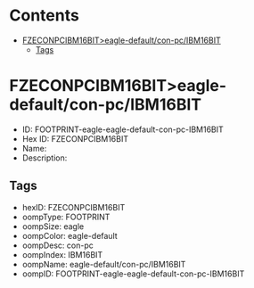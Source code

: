 



Contents
========

* [FZECONPCIBM16BIT>eagle-default/con-pc/IBM16BIT](#fzeconpcibm16biteagle-defaultcon-pcibm16bit)
	* [Tags](#tags)

# FZECONPCIBM16BIT>eagle-default/con-pc/IBM16BIT

- ID: FOOTPRINT-eagle-eagle-default-con-pc-IBM16BIT
- Hex ID: FZECONPCIBM16BIT
- Name: 
- Description: 

## Tags

- hexID: FZECONPCIBM16BIT
- oompType: FOOTPRINT
- oompSize: eagle
- oompColor: eagle-default
- oompDesc: con-pc
- oompIndex: IBM16BIT
- oompName: eagle-default/con-pc/IBM16BIT
- oompID: FOOTPRINT-eagle-eagle-default-con-pc-IBM16BIT
